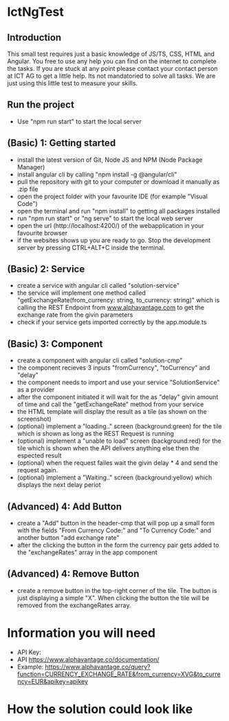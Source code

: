 # IctNgTest
## Introduction
This small test requires just a basic knowledge of JS/TS, CSS, HTML and Angular.
You free to use any help you can find on the internet to complete the tasks.
If you are stuck at any point please contact your contact person at ICT AG to get a little help.
Its not mandatoried to solve all tasks. We are just using this little test to measure your skills.
## Run the project
- Use "npm run start" to start the local server
## (Basic) 1: Getting started
- install the latest version of Git, Node JS and NPM (Node Package Manager)
- install angular cli by calling "npm install -g @angular/cli"
- pull the repository with git to your computer or download it manually as .zip file
- open the project folder with your favourite IDE (for example "Visual Code")
- open the terminal and run "npm install" to getting all packages installed
- run "npm run start" or "ng serve" to start the local web server
- open the url (http://localhost:4200/) of the webapplication in your favourite browser
- if the websites shows up you are ready to go. Stop the development server by pressing CTRL+ALT+C inside the terminal.
## (Basic) 2: Service
- create a service with angular cli called "solution-service"
- the service will implement one method called "getExchangeRate(from_currency: string, to_currency: string)" which is calling the REST Endpoint from www.alphavantage.com to get the exchange rate from the givin parameters
- check if your service gets imported correctly by the app.module.ts
## (Basic) 3: Component
- create a component with angular cli called "solution-cmp"
- the component recieves 3 inputs "fromCurrency", "toCurrency" and "delay"
- the component needs to import and use your service "SolutionService" as a provider
- after the component initiated it will wait for the as "delay" givin amount of time and call the "getExchangeRate" method from your service
- the HTML template will display the result as a tile (as shown on the screenshot)
- (optional) implement a "loading.." screen (background:green) for the tile which is shown as long as the REST Request is running
- (optional) implement a "unable to load" screen (background:red) for the tile which is shown when the API delivers anything else then the espected result
- (optional) when the request failes wait the givin delay * 4 and send the request again.
- (optional) implement a "Waiting.." screen (background:yellow) which displays the next delay periot
## (Advanced) 4: Add Button
- create a "Add" button in the header-cmp that will pop up a small form with the fields "From Currency Code:" and "To Currency Code:" and another button "add exchange rate"
- after the clicking the button in the form the currency pair gets added to the "exchangeRates" array in the app component
## (Advanced) 4: Remove Button
- create a remove button in the top-right corner of the tile. The button is just displaying a simple "X". When clicking the button the tile will be removed from the exchangeRates array.
# Information you will need
- API Key: 
- API https://www.alphavantage.co/documentation/
- Example: https://www.alphavantage.co/query?function=CURRENCY_EXCHANGE_RATE&from_currency=XVG&to_currency=EUR&apikey=apikey
# How the solution could look like
